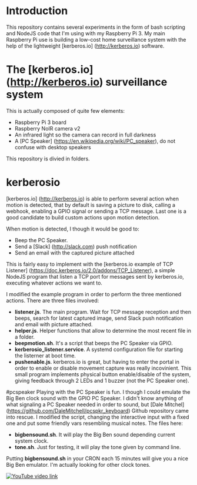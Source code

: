 # Introduction
This repository contains several experiments in the form of bash scripting and NodeJS code that I'm using with my Raspberry Pi 3. My main Raspberry Pi use is building a low-cost home surveillance system with the help of the lightweight [kerberos.io] (http://kerberos.io) software.

# The [kerberos.io] (http://kerberos.io) surveillance system
This is actually composed of quite few elements:

* Raspberry Pi 3 board
* Raspberry NoIR camera v2
* An infrared light so the camera can record in full darkness
* A [PC Speaker] (https://en.wikipedia.org/wiki/PC_speaker), do not confuse with desktop speakers

This repository is divied in folders.

# kerberosio
[kerberos.io] (http://kerberos.io) is able to perform several action when motion is detected, that by default is saving a picture to disk, calling a webhook, enabling a GPIO signal or sending a TCP message. Last one is a good candidate to build custom actions upon motion detection.

When motion is detected, I though it would be good to:

* Beep the PC Speaker.
* Send a [Slack] (http://slack.com) push notification
* Send an email with the captured picture attached

This is fairly easy to implement with the [kerberos.io example of TCP Listener] (https://doc.kerberos.io/2.0/addons/TCP_Listener), a simple NodeJS program that listen a TCP port for messages sent by kerberos.io, executing whatever actions we want to.

I modified the example program in order to perform the three mentioned actions. There are three files involved:

* **listener.js**. The main program. Wait for TCP message reception and then beeps, search for latest captured image, send Slack push notification and email with picture attached.
* **helper.js**. Helper functions that allow to determine the most recent file in a folder.
* **beepmotion.sh**. It's a script that beeps the PC Speaker via GPIO.
* **kerberosio_listener.service**. A systemd configuration file for starting the listerner at boot time.
* **pushenable.js**. kerberos.io is great, but having to enter the portal in order to enable or disable movement capture was really incovinient. This small program implements physical button enable/disable of the system, giving feedback through 2 LEDs and 1 buzzer (not the PC Speaker one).

#pcspeaker
Playing with the PC Speaker is fun. I though I could emulate the Big Ben clock sound with the GPIO PC Speaker. I didn't know anything of what signaling a PC Speaker needed in order to sound, but [Dale Mitchel] (https://github.com/DaleMitchell/pcspkr_keyboard) Github repository came into rescue. I modified the script, changing the interactive input with a fixed one and put some friendly vars resembling musical notes. The files here:

* **bigbensound.sh**. It will play the Big Ben sound depending current system clock.
* **tone.sh**. Just for testing, it will play the tone given by command line.

Putting **bigbensound.sh** in your CRON each 15 minutes will give you a nice Big Ben emulator. I'm actually looking for other clock tones.

[![YouTube video link](https://img.youtube.com/vi/kgHkgoH74sA/0.jpg)](https://www.youtube.com/watch?v=kgHkgoH74sA)
